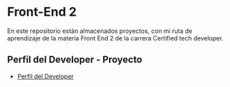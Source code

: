 # Front-End 2
En este repositorio están almacenados proyectos, con mi ruta de aprendizaje de la materia Front End 2 de la carrera Certified tech developer.

## Perfil del Developer - Proyecto 
- [Perfil del Developer]() 


